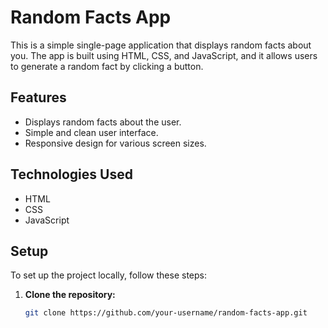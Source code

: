 # Random Facts App

This is a simple single-page application that displays random facts about you. The app is built using HTML, CSS, and JavaScript, and it allows users to generate a random fact by clicking a button.

## Features

- Displays random facts about the user.
- Simple and clean user interface.
- Responsive design for various screen sizes.

## Technologies Used

- HTML
- CSS
- JavaScript

## Setup

To set up the project locally, follow these steps:

1. **Clone the repository:**

   ```bash
   git clone https://github.com/your-username/random-facts-app.git
